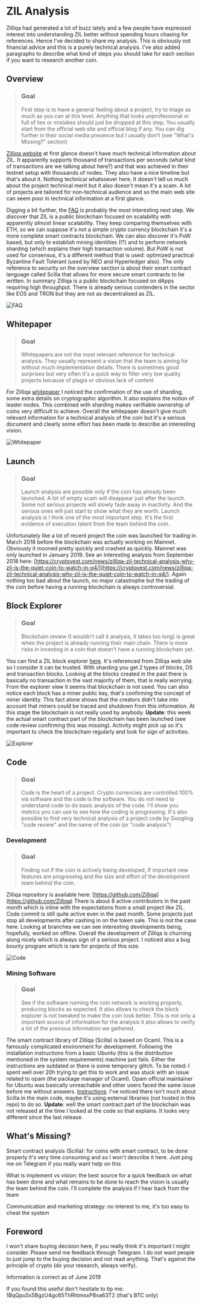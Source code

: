 # ZIL Analysis

Zilliqa had generated a lot of buzz lately and a few people have expressed interest into understanding ZIL better without spending hours chasing for references. Hence I've decided to share my analysis. This is obviously not financial advice and this is a purely technical analysis. I've also added paragraphs to describe what kind of steps you should take for each section if you want to research another coin.

## Overview

> ### Goal
> First step is to have a general feeling about a project, try to triage as much as you can at this level. Anything that looks unprofessional or full of lies or mistakes should just be dropped at this step. You usually start from the official web site and official blog if any. You can dig further in their social media presence but I usually don't (see "What's Missing?" section)

[Zilliqa website](https://zilliqa.com) at first glance doesn't have much technical information about ZIL. It apparently supports thousand of transactions per seconds (what kind of transactions are we talking about here?) and that was achieved in their testnet setup with thousands of nodes. They also have a nice timeline but that's about it. Nothing technical whatsoever here. It doesn't tell us much about the project technical merit but it also doesn't mean it's a scam. A lot of projects are tailored for non-technical audience and so the main web site can seem poor in technical information at a first glance.

Digging a bit further, the [FAQ](https://doc.zilliqa.com/techfaq.pdf) is probably the most interesting next step. We discover that ZIL is a public blockchain focused on scalability with apparently *almost* linear scalability. They keep comparing themselves with ETH, so we can suppose it's not a simple crypto currency blockchain it's a more complete smart contracts blockchain. We can also discover it's PoW based, but only to establish mining identities (!?) and to perform network sharding (which explains their high transaction volume). But PoW is not used for consensus, it's a different method that is used: optimized practical Byzantine Fault Tolerant (used by NEO and Hyperledger also). The only reference to security on the overview section is about their smart contract language called Scilla that allows for more secure smart contracts to be written. In summary Zilliqa is a public blockchain focused on dApps requiring high throughput. There is already serious contenders in the sector like EOS and TRON but they are not as decentralised as ZIL.

![FAQ]

## Whitepaper

> ### Goal
> Whitepapers are not the most relevant reference for technical analysis. They usually represent a vision that the team is aiming for without much implementation details. There is sometimes good surprises but very often it's a quick way to filter very low quality projects because of plagia or obvious lack of content

For Zilliqa [whitepaper](https://docs.zilliqa.com/whitepaper.pdf) I noticed the confirmation of the use of sharding, some extra details on cryptographic algorithm. It also explains the notion of leader nodes. This combined with sharding makes verifiable ownership of coins very difficult to achieve. Overall the whitepaper doesn't give much relevant information for a technical analysis of the coin but it's a serious document and clearly some effort has been made to describe an interesting vision.

![Whitepaper]

## Launch

> ### Goal
> Launch analysis are possible only if the coin has already been launched. A lot of empty scam will disappear just after the launch. Some not serious projects will slowly fade away in inactivity. And the serious ones will just start to show what they are worth. Launch analysis is I think one of the most important step. It's the first evidence of execution talent from the team behind the coin.

Unfortunately like a lot of recent project the coin was launched for trading in March 2018 before the blockchain was actually working on Mainnet. Obviously it mooned pretty quickly and crashed as quickly. Mainnet was only launched in January 2019. See an interesting analysis from September 2018 here: [https://cryptovest.com/news/zilliqa-zil-technical-analysis-why-zil-is-the-quiet-coin-to-watch-in-q4/](https://cryptovest.com/news/zilliqa-zil-technical-analysis-why-zil-is-the-quiet-coin-to-watch-in-q4/). Again nothing too bad about the launch, no major catastrophe but the trading of the coin before having a running blockchain is always controversial.

## Block Explorer

> ### Goal
> Blockchain review (I wouldn't call it analysis, it takes too long) is great when the project is already running their main chain. There is more risks in investing in a coin that doesn't have a running blockchain yet.

You can find a ZIL block explorer [here](https://explorer.zilliqa.com/home). It's referenced from Zilliqa web site so I consider it can be trusted. With sharding you get 2 types of blocks, DS and transaction blocks. Looking at the blocks created in the past there is basically no transaction in the vast majority of them, that is really worrying. From the explorer view it seems that blockchain is not used. You can also notice each block has a miner public key, that's confirming the concept of miner identity. This fact alone shows that the creators didn't take into account that miners could be traced and shutdown from this information. At this stage the blockchain is not really used by anybody. **Update**: this week the actual smart contract part of the blockchain has been launched (see code review confirming this was missing). Activity might pick up so it's important to check the blockchain regularly and look for sign of activities.

![Explorer]

## Code

> ### Goal
> Code is the heart of a project. Crypto currencies are controlled 100% via software and the code is the software. You do not need to understand code to do basic analysis of the code. I'll show you metrics you can use to see how the coding is progressing. It's also possible to find very technical analysis of a project code by Googling "code review" and the name of the coin (or "code analysis")

### Development

> ### Goal
> Finding out if the coin is actively being developed, if important new features are progressing and the size and effort of the development team behind the coin.

Zilliqa repository is available here: [https://github.com/Zilliqa](https://github.com/Zilliqa)
There is about 8 active contributors in the past month which is inline with the expectations from a small project like ZIL. Code commit is still quite active even in the past month. Some projects just stop all developments after cashing in on the token sale. This is not the case here. Looking at branches we can see interesting developments being, hopefully, worked on offline. Overall the development of Zilliqa is churning along nicely which is always sign of a serious project. I noticed also a bug bounty program which is rare for projects of this size. 

![Code]

### Mining Software

> ### Goal
> See if the software running the coin network is working properly, producing blocks as expected. It also allows to check the block explorer is not tweaked to make the coin look better. This is not only a important source of information for the analysis it also allows to verify a lot of the previous information we gathered.

The smart contract library of Zilliqa (Scilla) is based on Ocaml. This is a famously complicated environment for development. Following the installation instructions from a basic Ubuntu (this is the distribution mentioned in the system requirements) machine just fails. Either the instructions are outdated or there is some temporary glitch. To be noted: I spent well over 20h trying to get this to work and was stuck with an issue related to opam (the package manager of Ocaml). Opam official maintainer for Ubuntu was basically unreachable and other users faced the same issue before me without answers. [Instructions](https://github.com/Zilliqa/Zilliqa/wiki/Mining). I've noticed there isn't much about Scilla in the main code, maybe it's using external libraries (not hosted in this repo) to do so. **Update**: well the smart contract part of the blockchain was not released at the time I looked at the code so that explains. It looks very different since the last release.

## What's Missing?

Smart contract analysis (Scilla): for coins with smart contract, to be done properly it's very time consuming and so I won't describe it here. Just ping me on Telegram if you really want help on this

What is implement vs vision: the best source for a quick feedback on what has been done and what remains to be done to reach the vision is usually the team behind the coin. I'll complete the analysis if I hear back from the team

Communication and marketing strategy: no interest to me, it's too easy to cheat the system

## Foreword

I won't share buying decision here, if you really think it's important I might consider. Please send me feedback through Telegram. I do not want people to just jump to the buying decision and not read anything. That's against the principle of crypto (do your research, always verify).

Information is correct as of June 2019

If you found this useful don't hesitate to tip me: 1BqQpu5x5BgzU4gc65ThRhtmsxP8va63T2 (that's BTC only)

[FAQ]: FAQ.png "FAQ Image"
[Whitepaper]: Whitepaper.png "Whitepaper image"
[Code]: Code.png "Code image"
[Explorer]: Explorer.png "Explorer image"
